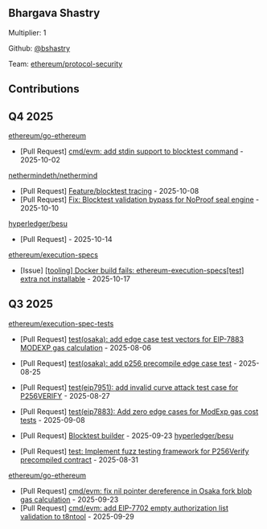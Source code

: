 
## Bhargava Shastry
Multiplier: 1

Github: [@bshastry](https://github.com/bshastry)

Team: [ethereum/protocol-security](https://github.com/ethereum/protocol-security/)

## Contributions

## Q4 2025


[ethereum/go-ethereum](https://github.com/ethereum/go-ethereum)
* [Pull Request] [cmd/evm: add stdin support to blocktest command](https://github.com/ethereum/go-ethereum/pull/32824) - 2025-10-02

[nethermindeth/nethermind](https://github.com/nethermindeth/nethermind)
* [Pull Request] [Feature/blocktest tracing](https://github.com/NethermindEth/nethermind/pull/9427) - 2025-10-08
* [Pull Request] [Fix: Blocktest validation bypass for NoProof seal engine](https://github.com/NethermindEth/nethermind/pull/9439) - 2025-10-10

[hyperledger/besu](https://github.com/hyperledger/besu)
* [Pull Request] []() - 2025-10-14

[ethereum/execution-specs](https://github.com/ethereum/execution-specs)
* [Issue] [[tooling] Docker build fails: ethereum-execution-specs[test] extra not installable](https://github.com/ethereum/execution-specs/issues/1630) - 2025-10-17
## Q3 2025

[ethereum/execution-spec-tests](https://github.com/ethereum/execution-spec-tests)
* [Pull Request] [test(osaka): add edge case test vectors for EIP-7883 MODEXP gas calculation](https://github.com/ethereum/execution-spec-tests/pull/1993) - 2025-08-06
* [Pull Request] [test(osaka): add p256 precompile edge case test](https://github.com/ethereum/execution-spec-tests/pull/2079) - 2025-08-25
* [Pull Request] [test(eip7951): add invalid curve attack test case for P256VERIFY](https://github.com/ethereum/execution-spec-tests/pull/2082) - 2025-08-27

* [Pull Request] [test(eip7883): Add zero edge cases for ModExp gas cost tests](https://github.com/ethereum/execution-spec-tests/pull/2108) - 2025-09-08
* [Pull Request] [Blocktest builder](https://github.com/ethereum/execution-spec-tests/pull/2190) - 2025-09-23
[hyperledger/besu](https://github.com/hyperledger/besu)
* [Pull Request] [test: Implement fuzz testing framework for P256Verify precompiled contract](https://github.com/hyperledger/besu/pull/9140) - 2025-08-31

[ethereum/go-ethereum](https://github.com/ethereum/go-ethereum)
* [Pull Request] [cmd/evm: fix nil pointer dereference in Osaka fork blob gas calculation](https://github.com/ethereum/go-ethereum/pull/32714) - 2025-09-23
* [Pull Request] [cmd/evm: add EIP-7702 empty authorization list validation to t8ntool](https://github.com/ethereum/go-ethereum/pull/32781) - 2025-09-29
